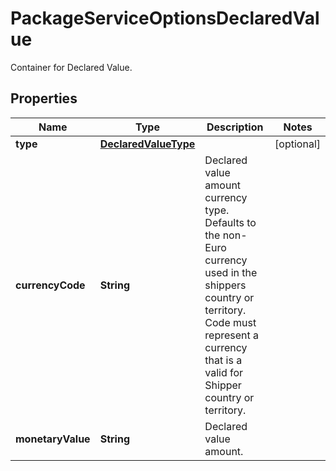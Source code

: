 

# PackageServiceOptionsDeclaredValue

Container for Declared Value.

## Properties

| Name | Type | Description | Notes |
|------------ | ------------- | ------------- | -------------|
|**type** | [**DeclaredValueType**](DeclaredValueType.md) |  |  [optional] |
|**currencyCode** | **String** | Declared value amount currency type. Defaults to the non-Euro currency used in the shippers country or territory.  Code must represent a currency that is a valid for Shipper country or territory. |  |
|**monetaryValue** | **String** | Declared value amount. |  |



